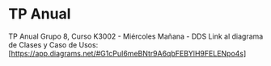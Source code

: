 # TP Anual
TP Anual Grupo 8, Curso K3002 - Miércoles Mañana - DDS
Link al diagrama de Clases y Caso de Usos: [https://app.diagrams.net/#G1cPuI6meBNtr9A6qbFEBYlH9FELENpo4s]
